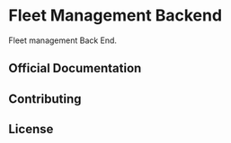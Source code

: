 # Fleet Management Backend

Fleet management Back End.

## Official Documentation

## Contributing


## License


